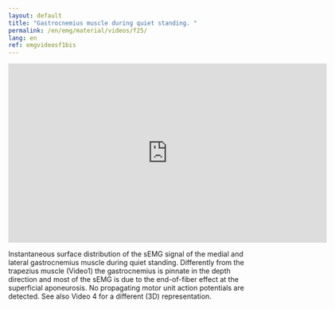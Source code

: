 ```yaml
---
layout: default
title: "Gastrocnemius muscle during quiet standing. "
permalink: /en/emg/material/videos/f25/
lang: en
ref: emgvideosf1bis
---
```


<iframe width="640" height="360" src="https://www.youtube.com/embed/cMBNdZnjNkk?si=ysL68jkkT1gyquPE" title="YouTube video player" frameborder="0" allow="accelerometer; autoplay; clipboard-write; encrypted-media; gyroscope; picture-in-picture; web-share" allowfullscreen></iframe>

Instantaneous surface distribution of the sEMG signal of the medial and lateral gastrocnemius muscle during quiet standing.  Differently from the trapezius muscle (Video1) the gastrocnemius is pinnate in the depth direction and most of the sEMG is due to the end-of-fiber effect at the superficial aponeurosis. No propagating motor unit action potentials are detected. See also Video 4 for a different (3D) representation.
